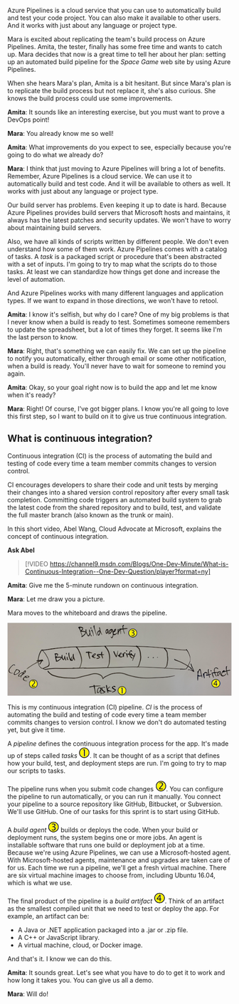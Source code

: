 Azure Pipelines is a cloud service that you can use to automatically build and test your code project. You can also make it available to other users. And it works with just about any language or project type.

Mara is excited about replicating the team's build process on Azure Pipelines. Amita, the tester, finally has some free time and wants to catch up. Mara decides that now is a great time to tell her about her plan: setting up an automated build pipeline for the *Space Game* web site by using Azure Pipelines.

When she hears Mara's plan, Amita is a bit hesitant. But since Mara's plan is to replicate the build process but not replace it, she's also curious. She knows the build process could use some improvements.

**Amita**: It sounds like an interesting exercise, but you must want to prove a DevOps point!

**Mara**: You already know me so well!

**Amita**: What improvements do you expect to see, especially because you're going to do what we already do?

**Mara**: I think that just moving to Azure Pipelines will bring a lot of benefits. Remember, Azure Pipelines is a cloud service. We can use it to automatically build and test code. And it will be available to others as well. It works with just about any language or project type.

Our build server has problems. Even keeping it up to date is hard. Because Azure Pipelines provides build servers that Microsoft hosts and maintains, it always has the latest patches and security updates. We won't have to worry about maintaining build servers.

Also, we have all kinds of scripts written by different people. We don't even understand how some of them work. Azure Pipelines comes with a catalog of tasks. A *task* is a packaged script or procedure that's been abstracted with a set of inputs. I'm going to try to map what the scripts do to those tasks. At least we can standardize how things get done and increase the level of automation.

And Azure Pipelines works with many different languages and application types. If we want to expand in those directions, we won't have to retool.

**Amita**: I know it's selfish, but why do I care? One of my big problems is that I never know when a build is ready to test. Sometimes someone remembers to update the spreadsheet, but a lot of times they forget. It seems like I'm the last person to know.

**Mara**: Right, that's something we can easily fix. We can set up the pipeline to notify you automatically, either through email or some other notification, when a build is ready. You'll never have to wait for someone to remind you again.

**Amita**: Okay, so your goal right now is to build the app and let me know when it's ready?

**Mara**: Right! Of course, I've got bigger plans. I know you're all going to love this first step, so I want to build on it to give us true continuous integration.

## What is continuous integration?

Continuous integration (CI) is the process of automating the build and testing of code every time a team member commits changes to version control.

CI encourages developers to share their code and unit tests by merging their changes into a shared version control repository after every small task completion. Committing code triggers an automated build system to grab the latest code from the shared repository and to build, test, and validate the full master branch (also known as the trunk or main).

In this short video, Abel Wang, Cloud Advocate at Microsoft, explains the concept of continuous integration.

**Ask Abel**

> [!VIDEO https://channel9.msdn.com/Blogs/One-Dev-Minute/What-is-Continuous-Integration--One-Dev-Question/player?format=ny]

**Amita**: Give me the 5-minute rundown on continuous integration.

**Mara**: Let me draw you a picture.

Mara moves to the whiteboard and draws the pipeline.

![A hand-drawn illustration of a CI pipeline](../media/2-whiteboard-pipeline-with-callouts.png)

This is my continuous integration (CI) pipeline. *CI* is the process of automating the build and testing of code every time a team member commits changes to version control. I know we don't do automated testing yet, but give it time.

A *pipeline* defines the continuous integration process for the app. It's made up of steps called *tasks* ![Callout 1](../../shared/media/callout-01.png). It can be thought of as a script that defines how your build, test, and deployment steps are run. I'm going to try to map our scripts to tasks.

The pipeline runs when you submit code changes ![Callout 2](../../shared/media/callout-02.png). You can configure the pipeline to run automatically, or you can run it manually. You connect your pipeline to a source repository like GitHub, Bitbucket, or Subversion. We'll use GitHub. One of our tasks for this sprint is to start using GitHub.

A *build agent* ![Callout 3](../../shared/media/callout-03.png) builds or deploys the code. When your build or deployment runs, the system begins one or more jobs. An agent is installable software that runs one build or deployment job at a time. Because we're using Azure Pipelines, we can use a Microsoft-hosted agent. With Microsoft-hosted agents, maintenance and upgrades are taken care of for us. Each time we run a pipeline, we'll get a fresh virtual machine. There are six virtual machine images to choose from, including Ubuntu 16.04, which is what we use.

The final product of the pipeline is a *build artifact* ![Callout 4](../../shared/media/callout-04.png). Think of an artifact as the smallest compiled unit that we need to test or deploy the app. For example, an artifact can be:

* A Java or .NET application packaged into a .jar or .zip file.
* A C++ or JavaScript library.
* A virtual machine, cloud, or Docker image.

And that's it. I know we can do this.

**Amita**: It sounds great. Let's see what you have to do to get it to work and how long it takes you. You can give us all a demo.

**Mara**: Will do!